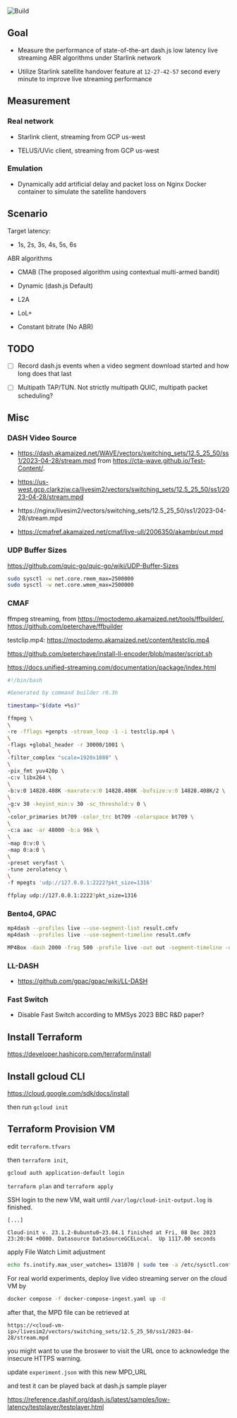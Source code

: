 ![Build](https://github.com/clarkzjw/mmsys24-starlink-livestreaming/actions/workflows/build.yaml/badge.svg)

## Goal

+ Measure the performance of state-of-the-art dash.js low latency live streaming ABR algorithms under Starlink network

+ Utilize Starlink satellite handover feature at `12-27-42-57` second every minute to improve live streaming performance

## Measurement

### Real network

+ Starlink client, streaming from GCP us-west

+ TELUS/UVic client, streaming from GCP us-west

### Emulation

+ Dynamically add artificial delay and packet loss on Nginx Docker container to simulate the satellite handovers

## Scenario

Target latency: 

+ 1s, 2s, 3s, 4s, 5s, 6s

ABR algorithms

+ CMAB (The proposed algorithm using contextual multi-armed bandit)

+ Dynamic (dash.js Default)

+ L2A

+ LoL+

+ Constant bitrate (No ABR)

## TODO

- [ ] Record dash.js events when a video segment download started and how long does that last

- [ ] Multipath TAP/TUN. Not strictly multipath QUIC, multipath packet scheduling?

## Misc

### DASH Video Source

+ https://dash.akamaized.net/WAVE/vectors/switching_sets/12.5_25_50/ss1/2023-04-28/stream.mpd from https://cta-wave.github.io/Test-Content/. 

+ https://us-west.gcp.clarkzjw.ca/livesim2/vectors/switching_sets/12.5_25_50/ss1/2023-04-28/stream.mpd

+ https://nginx/livesim2/vectors/switching_sets/12.5_25_50/ss1/2023-04-28/stream.mpd

+ https://cmafref.akamaized.net/cmaf/live-ull/2006350/akambr/out.mpd

### UDP Buffer Sizes

https://github.com/quic-go/quic-go/wiki/UDP-Buffer-Sizes

```bash
sudo sysctl -w net.core.rmem_max=2500000
sudo sysctl -w net.core.wmem_max=2500000
```



### CMAF

ffmpeg streaming, from https://moctodemo.akamaized.net/tools/ffbuilder/, https://github.com/peterchave/ffbuilder

testclip.mp4: https://moctodemo.akamaized.net/content/testclip.mp4

https://github.com/peterchave/install-ll-encoder/blob/master/script.sh

https://docs.unified-streaming.com/documentation/package/index.html

```bash
#!/bin/bash

#Generated by command builder r0.3h

timestamp="$(date +%s)"

ffmpeg \
\
-re -fflags +genpts -stream_loop -1 -i testclip.mp4 \
\
-flags +global_header -r 30000/1001 \
\
-filter_complex "scale=1920x1080" \
\
-pix_fmt yuv420p \
-c:v libx264 \
\
-b:v:0 14828.408K -maxrate:v:0 14828.408K -bufsize:v:0 14828.408K/2 \
\
-g:v 30 -keyint_min:v 30 -sc_threshold:v 0 \
\
-color_primaries bt709 -color_trc bt709 -colorspace bt709 \
\
-c:a aac -ar 48000 -b:a 96k \
\
-map 0:v:0 \
-map 0:a:0 \
\
-preset veryfast \
-tune zerolatency \
\
-f mpegts 'udp://127.0.0.1:2222?pkt_size=1316'
```

```bash
ffplay udp://127.0.0.1:2222?pkt_size=1316
```

### Bento4, GPAC

```bash
mp4dash --profiles live --use-segment-list result.cmfv
mp4dash --profiles live --use-segment-timeline result.cmfv

MP4Box -dash 2000 -frag 500 -profile live -out out -segment-timeline -url-template output.mp4
```

### LL-DASH

+ https://github.com/gpac/gpac/wiki/LL-DASH

### Fast Switch

+ Disable Fast Switch according to MMSys 2023 BBC R&D paper?


## Install Terraform

https://developer.hashicorp.com/terraform/install


## Install gcloud CLI

https://cloud.google.com/sdk/docs/install

then run `gcloud init`

## Terraform Provision VM

edit `terraform.tfvars`

then `terraform init`, 

`gcloud auth application-default login`

`terraform plan` and `terraform apply`

SSH login to the new VM, wait until `/var/log/cloud-init-output.log` is finished.
```
[...]

Cloud-init v. 23.1.2-0ubuntu0~23.04.1 finished at Fri, 08 Dec 2023 23:20:04 +0000. Datasource DataSourceGCELocal.  Up 1117.00 seconds
```

apply File Watch Limit adjustment

```bash
echo fs.inotify.max_user_watches= 131070 | sudo tee -a /etc/sysctl.conf && sudo sysctl -p
```

For real world experiments, deploy live video streaming server on the cloud VM by

```bash
docker compose -f docker-compose-ingest.yaml up -d
```

after that, the MPD file can be retrieved at

`https://<cloud-vm-ip>/livesim2/vectors/switching_sets/12.5_25_50/ss1/2023-04-28/stream.mpd`

you might want to use the broswer to visit the URL once to acknowledge the insecure HTTPS warning.

update `experiment.json` with this new MPD_URL

and test it can be played back at dash.js sample player

https://reference.dashif.org/dash.js/latest/samples/low-latency/testplayer/testplayer.html
